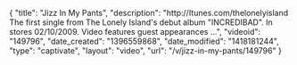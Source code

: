 {
    "title": "Jizz In My Pants",
    "description": "http:\/\/Itunes.com\/thelonelyisland The first single from The Lonely Island's debut album \"INCREDIBAD\". In stores 02\/10\/2009. Video features guest appearances ...",
    "videoid": "149796",
    "date_created": "1396559868",
    "date_modified": "1418181244",
    "type": "captivate",
    "layout": "video",
    "url": "\/v\/jizz-in-my-pants\/149796"
}